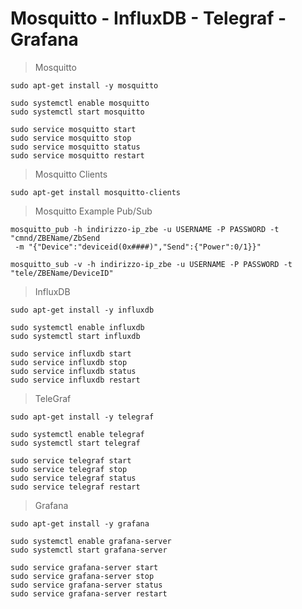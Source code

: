 # Mosquitto - InfluxDB - Telegraf - Grafana

> Mosquitto 
```
sudo apt-get install -y mosquitto
```

```
sudo systemctl enable mosquitto
sudo systemctl start mosquitto
```

```
sudo service mosquitto start
sudo service mosquitto stop
sudo service mosquitto status
sudo service mosquitto restart
```


> Mosquitto Clients
```
sudo apt-get install mosquitto-clients
```

> Mosquitto Example Pub/Sub
```
mosquitto_pub -h indirizzo-ip_zbe -u USERNAME -P PASSWORD -t "cmnd/ZBEName/ZbSend
 -m "{"Device":"deviceid(0x####)","Send":{"Power":0/1}}"
 ```

```
mosquitto_sub -v -h indirizzo-ip_zbe -u USERNAME -P PASSWORD -t "tele/ZBEName/DeviceID"
```


> InfluxDB 
```
sudo apt-get install -y influxdb
```

```
sudo systemctl enable influxdb
sudo systemctl start influxdb
```

```
sudo service influxdb start
sudo service influxdb stop
sudo service influxdb status
sudo service influxdb restart
```


> TeleGraf
```
sudo apt-get install -y telegraf
```

```
sudo systemctl enable telegraf
sudo systemctl start telegraf
```

```
sudo service telegraf start
sudo service telegraf stop
sudo service telegraf status
sudo service telegraf restart
```


> Grafana
```
sudo apt-get install -y grafana
```

```
sudo systemctl enable grafana-server
sudo systemctl start grafana-server
```

```
sudo service grafana-server start
sudo service grafana-server stop
sudo service grafana-server status
sudo service grafana-server restart
```

